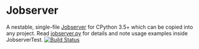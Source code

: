 Jobserver
=========

A nestable, single-file
[Jobserver](https://www.gnu.org/software/make/manual/html_node/POSIX-Jobserver.html)
for CPython 3.5+ which can be copied into any project.
Read [jobserver.py](jobserver.py) for details and
note usage examples inside JobserverTest.  [![Build
Status](https://travis-ci.org/RhysU/jobserver.svg?branch=master)](https://travis-ci.org/RhysU/jobserver)
